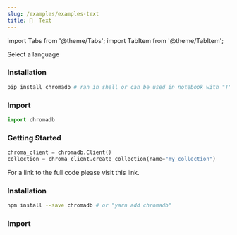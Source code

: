 ```yaml
---
slug: /examples/examples-text
title: 📝  Text
---
```


import Tabs from '@theme/Tabs';
import TabItem from '@theme/TabItem';

<div class="select-language">Select a language</div>

<Tabs queryString groupId="lang" queryString>
<TabItem value="py" label="Python"></TabItem>
<TabItem value="js" label="JavaScript"></TabItem>
</Tabs>

<Tabs queryString groupId="lang" className="hideTabSwitcher">
<TabItem value="py" label="Python">

### Installation

```bash
pip install chromadb # ran in shell or can be used in notebook with "!"
```

### Import

```py
import chromadb
```

### Getting Started

```py
chroma_client = chromadb.Client()
collection = chroma_client.create_collection(name="my_collection")
```

For a link to the full code please visit this link.

</TabItem>
<TabItem value="js" label="JavaScript">

### Installation

```sh
npm install --save chromadb # or "yarn add chromadb"
```

### Import


</TabItem>
</Tabs>